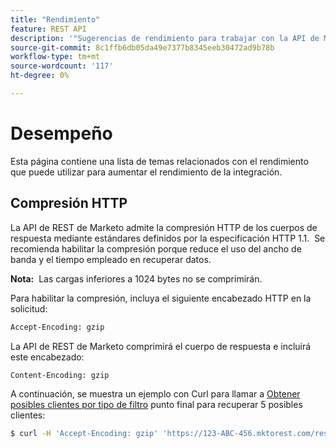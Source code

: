 ```yaml
---
title: "Rendimiento"
feature: REST API
description: '"Sugerencias de rendimiento para trabajar con la API de Marketo".'
source-git-commit: 8c1ffb6db05da49e7377b8345eeb30472ad9b78b
workflow-type: tm+mt
source-wordcount: '117'
ht-degree: 0%

---
```



# Desempeño

Esta página contiene una lista de temas relacionados con el rendimiento que puede utilizar para aumentar el rendimiento de la integración.

## Compresión HTTP

La API de REST de Marketo admite la compresión HTTP de los cuerpos de respuesta mediante estándares definidos por la especificación HTTP 1.1.  Se recomienda habilitar la compresión porque reduce el uso del ancho de banda y el tiempo empleado en recuperar datos.

**Nota:**  Las cargas inferiores a 1024 bytes no se comprimirán.

Para habilitar la compresión, incluya el siguiente encabezado HTTP en la solicitud:

```html
Accept-Encoding: gzip
```

La API de REST de Marketo comprimirá el cuerpo de respuesta e incluirá este encabezado:

```html
Content-Encoding: gzip
```

A continuación, se muestra un ejemplo con Curl para llamar a [Obtener posibles clientes por tipo de filtro](https://developer.adobe.com/marketo-apis/api/mapi/#tag/Leads/operation/getLeadsByFilterUsingGET) punto final para recuperar 5 posibles clientes:

```bash
$ curl -H 'Accept-Encoding: gzip' 'https://123-ABC-456.mktorest.com/rest/v1/leads.json?filterType=id&filterValues=4,5,7,12,13'
```
